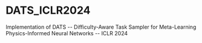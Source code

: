 # DATS_ICLR2024
 Implementation of DATS -- Difficulty-Aware Task Sampler for Meta-Learning Physics-Informed Neural Networks -- ICLR 2024
